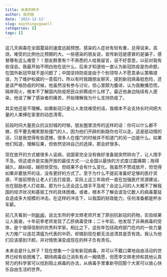 ```yaml
---
title: 未来的样子
author: 张列弛
date: '2022-12-13'
slug: maythingsgowell
categories: []
tags: []
---
```

这几天病毒在全国蔓延的速度远超预想。感染的人症状有轻有重，总得说来，高烧，难受的比例也比预期的大。一些感染的朋友说，宣传新冠是感冒的是骗子，感冒哪有这么难受？！朋友群里有个不熟悉的人给我留言，说不好意思，以前对我有些误会。我最开始不明白他在说什么，后来才知道他一直认为新冠防疫是伪命题，在国外新冠早就不是问题了；中国坚持防疫是由于个别领导人不愿意承认策略错误，为了维护权威的一意孤行。所以有时我跟朋友聊天，提到新冠病毒挺危险，还是该严格防疫的时候，他虽然没有参与讨论，但心里颇为腹诽，认为我散播恐慌，隔岸观火，根本不了解国内防疫把民众折腾成什么样了。最近他身边陆续有人感染，他说了解了感染者的痛苦，开始理解我为什么支持防疫了。        

其实他还是不理解。如果新冠只是让人发烧难受的话，我根本不会支持长时间把大量的人束缚在家里的动态清零。   

前段时间大量民众抗议封城的时候，朋友圈里流传的这样的话：你可以什么都不做，但不要去嘲笑那些撞门的人，因为他们开辟的新路你也可以走。这是挺动情的话，只是我觉得有些遗憾，很多人在撞门的时候并不知道门的另一边是什么。如果他们知道，理解后果，但依然坚持自己的选择，那会好很多。     

现在放开的方式被很多人诟病，说国家完全没有做好准备就突然转向了，让人措手不及。但这或许是实施开放的最佳方式---让全国以最快的方式度过震痛期；拖得越久，越纠结，越担惊受怕，但结果不会有什么变化。我虽然不赞成放开，但觉得如果非要放开的话，没有更好的方式了。至于为什么不提前准备好足够的医疗资源，不提前预告让老人们去打疫苗，实际上这三年政府一直在加强医疗资源建设，也在鼓励老人打疫苗。那为什么还会这么措手不及呢？会这么问的人大概不了解我国的经济状况和基层工作的具体困难。或者，根本不了解会波及亿数人的病毒蔓延会造成多大规模的冲击。在这样的冲击下，以我国的财政能力，任何准备都是杯水车薪。   


前几天看到一则[新闻](https://news.sciencenet.cn/htmlnews/2022/11/490211.shtm)，说北生所的李文辉老师开发了原创抗新冠的药物，实验结果让人振奋。十年前李老师发现了乙肝病毒受体；二十年前，他发现了非典病毒的受体，是个值得信耐的优秀科学家。相比之下，这些年包括政府部门在内的一些力量大力推广以连花清瘟为代表的中药，却搞到现在都无法说清其是否有效。我认为他们应该感到汗颜，并对情势演变成现在的样子负有责任。  

未来会是什么样子？现在想象一个没有新冠病毒，并可以不戴口罩地自由活动的世界已经有些困难了。期待病毒自己消失有点一厢情愿，但愿李文辉老师和其他认真努力的科学家可以找到阻止病毒的办法，从病毒手里重新夺回那个大家可以放心快乐自由生活的世界。
